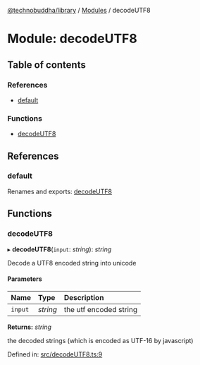 [@technobuddha/library](../../README.md) / [Modules](../Modules.md) / decodeUTF8

# Module: decodeUTF8

## Table of contents

### References

- [default](decodeutf8.md#default)

### Functions

- [decodeUTF8](decodeutf8.md#decodeutf8)

## References

### default

Renames and exports: [decodeUTF8](decodeutf8.md#decodeutf8)

## Functions

### decodeUTF8

▸ **decodeUTF8**(`input`: *string*): *string*

Decode a UTF8 encoded string into unicode

#### Parameters

| Name | Type | Description |
| :------ | :------ | :------ |
| `input` | *string* | the utf encoded string |

**Returns:** *string*

the decoded strings (which is encoded as UTF-16 by javascript)

Defined in: [src/decodeUTF8.ts:9](https://github.com/technobuddha/hill.software/blob/65b5e5d/packages/library/src/decodeUTF8.ts#L9)
